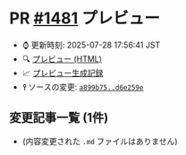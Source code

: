 # PR [\#1481](https://github.com/cpprefjp/site/pull/1481) プレビュー
- &#x231a; 更新時刻: 2025-07-28 17:56:41 JST
- &#x1f50d; [プレビュー (HTML)](https://cpprefjp.github.io/site/gen/pull/1481)
- &#x1f4c8; [プレビュー生成記録](https://github.com/cpprefjp/site/actions?query=event%3Apull_request_target+branch%3Acheck_global_qualify_link)
- **&#x2AEF;** ソースの変更: [`a899b75..d6e259e`](https://github.com/cpprefjp/site/compare/a899b753c03d8f2fd5b5234e016d2f62dbcf656f..d6e259e9bb0c83020727691685afacf04e40b146)

## 変更記事一覧 (1件)

- (内容変更された `.md` ファイルはありません)
